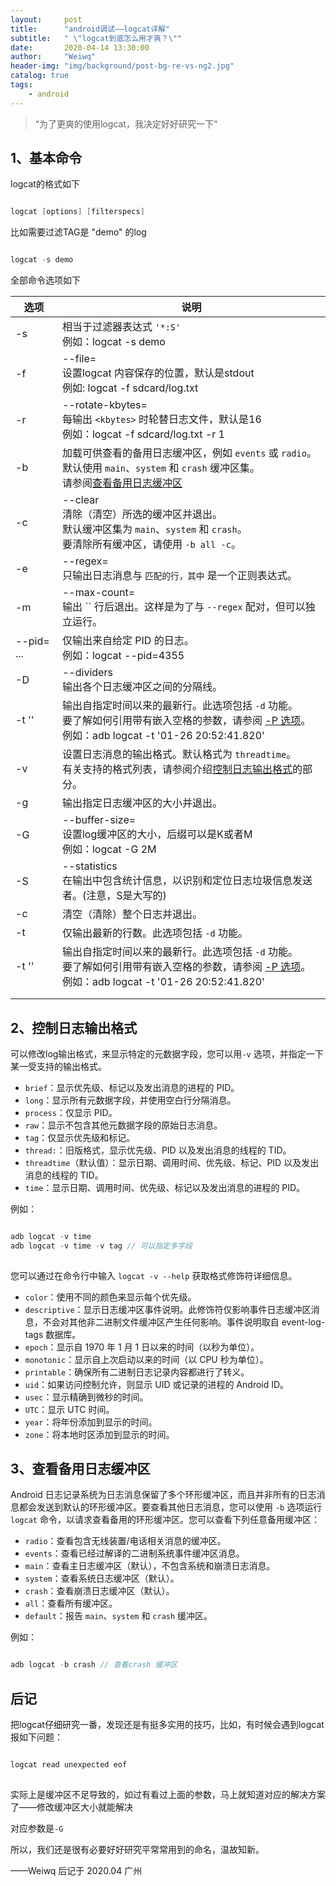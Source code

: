 ```yaml
---
layout:     post
title:      "android调试——logcat详解"
subtitle:   " \"logcat到底怎么用才爽？\""
date:       2020-04-14 13:30:00
author:     "Weiwq"
header-img: "img/background/post-bg-re-vs-ng2.jpg"
catalog: true
tags:
    - android
---
```


> “为了更爽的使用logcat，我决定好好研究一下“

## 1、基本命令
logcat的格式如下

```java

logcat [options] [filterspecs]

```

比如需要过滤TAG是 "demo" 的log

```java

logcat -s demo

```

全部命令选项如下

|选项|说明|
|---|----|
|-s|相当于过滤器表达式 `'*:S'` <br> 例如：logcat -s demo|
|-f <file>|--file=<file> <br>设置logcat 内容保存的位置，默认是stdout<br> 例如:  logcat -f sdcard/log.txt|
|-r <kbytes>|--rotate-kbytes=<kbytes> <br>每输出 `<kbytes>` 时轮替日志文件，默认是16 <br> 例如：logcat -f sdcard/log.txt -r 1|
|-b <buffer>|加载可供查看的备用日志缓冲区，例如 `events` 或 `radio`。<br>默认使用 `main`、`system` 和 `crash` 缓冲区集。<br>请参阅[查看备用日志缓冲区](https://developer.android.google.cn/tools/debugging/debugging-log#alternativeBuffers)|
|-c|--clear <br/>清除（清空）所选的缓冲区并退出。<br>默认缓冲区集为 `main`、`system` 和 `crash`。<br>要清除所有缓冲区，请使用 `-b all -c`。|
|-e <expr>|--regex=<expr><br>只输出日志消息与 `` 匹配的行，其中 `` 是一个正则表达式。|
|-m <count>|--max-count=<count><br>输出 `` 行后退出。这样是为了与 `--regex` 配对，但可以独立运行。|
|--pid=<pid> ...|仅输出来自给定 PID 的日志。<br>例如：logcat --pid=4355|
|-D|--dividers<br>输出各个日志缓冲区之间的分隔线。|
|-t '<time>'|输出自指定时间以来的最新行。此选项包括 `-d` 功能。<br>要了解如何引用带有嵌入空格的参数，请参阅 [-P 选项](https://developer.android.google.cn/studio/command-line/logcat#quotes)。<br>例如：adb logcat -t '01-26 20:52:41.820'|
|-v <format>|设置日志消息的输出格式。默认格式为 `threadtime`。<br>有关支持的格式列表，请参阅介绍[控制日志输出格式](https://developer.android.google.cn/studio/command-line/logcat#outputFormat)的部分。|
|-g|输出指定日志缓冲区的大小并退出。|
|-G <size>|--buffer-size=<size><br> 设置log缓冲区的大小，后缀可以是K或者M<br>例如：logcat -G 2M|
|-S|--statistics<br>在输出中包含统计信息，以识别和定位日志垃圾信息发送者。(注意，S是大写的)|
|-c|清空（清除）整个日志并退出。|
|-t <count>|仅输出最新的行数。此选项包括 `-d` 功能。|
|-t '<time>'|输出自指定时间以来的最新行。此选项包括 `-d` 功能。<br>要了解如何引用带有嵌入空格的参数，请参阅 [-P 选项](https://developer.android.google.cn/studio/command-line/logcat#quotes)。<br>例如：adb logcat -t '01-26 20:52:41.820'|
|||
|||

## 2、控制日志输出格式

可以修改log输出格式，来显示特定的元数据字段，您可以用`-v` 选项，并指定一下某一受支持的输出格式。

- `brief`：显示优先级、标记以及发出消息的进程的 PID。
- `long`：显示所有元数据字段，并使用空白行分隔消息。
- `process`：仅显示 PID。
- `raw`：显示不包含其他元数据字段的原始日志消息。
- `tag`：仅显示优先级和标记。
- `thread:`：旧版格式，显示优先级、PID 以及发出消息的线程的 TID。
- `threadtime`（默认值）：显示日期、调用时间、优先级、标记、PID 以及发出消息的线程的 TID。
- `time`：显示日期、调用时间、优先级、标记以及发出消息的进程的 PID。

例如：

```java

adb logcat -v time
adb logcat -v time -v tag // 可以指定多字段
 
```

您可以通过在命令行中输入 `logcat -v --help` 获取格式修饰符详细信息。

- `color`：使用不同的颜色来显示每个优先级。
- `descriptive`：显示日志缓冲区事件说明。此修饰符仅影响事件日志缓冲区消息，不会对其他非二进制文件缓冲区产生任何影响。事件说明取自 event-log-tags 数据库。
- `epoch`：显示自 1970 年 1 月 1 日以来的时间（以秒为单位）。
- `monotonic`：显示自上次启动以来的时间（以 CPU 秒为单位）。
- `printable`：确保所有二进制日志记录内容都进行了转义。
- `uid`：如果访问控制允许，则显示 UID 或记录的进程的 Android ID。
- `usec`：显示精确到微秒的时间。
- `UTC`：显示 UTC 时间。
- `year`：将年份添加到显示的时间。
- `zone`：将本地时区添加到显示的时间。

## 3、查看备用日志缓冲区

Android 日志记录系统为日志消息保留了多个环形缓冲区，而且并非所有的日志消息都会发送到默认的环形缓冲区。要查看其他日志消息，您可以使用 `-b` 选项运行 `logcat` 命令，以请求查看备用的环形缓冲区。您可以查看下列任意备用缓冲区：

- `radio`：查看包含无线装置/电话相关消息的缓冲区。
- `events`：查看已经过解译的二进制系统事件缓冲区消息。
- `main`：查看主日志缓冲区（默认），不包含系统和崩溃日志消息。
- `system`：查看系统日志缓冲区（默认）。
- `crash`：查看崩溃日志缓冲区（默认）。
- `all`：查看所有缓冲区。
- `default`：报告 `main`、`system` 和 `crash` 缓冲区。

例如：

```java

adb logcat -b crash // 查看crash 缓冲区

```

## 后记

把logcat仔细研究一番，发现还是有挺多实用的技巧，比如，有时候会遇到logcat报如下问题：

```java

logcat read unexpected eof
  
```

实际上是缓冲区不足导致的，如过有看过上面的参数，马上就知道对应的解决方案了——修改缓冲区大小就能解决

对应参数是`-G`

所以，我们还是很有必要好好研究平常常用到的命名，温故知新。

——Weiwq 后记于 2020.04 广州